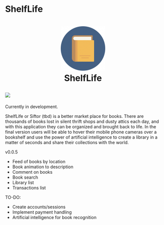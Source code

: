 # ShelfLife

<h1 align="center">
  <img src="https://raw.githubusercontent.com/ypyakymiv/LibRary/master/icon/mipmap-xxhdpi/ic_launcher.png"/><br>
  ShelfLife
</h1>

<h1 style="display: inline; width: 100%; align: center;">
  <img src="https://github.com/ypyakymiv/ShelfLife/blob/master/RM_res/test.gif" style="display: inline;" width="30%" />
</h1>

Currently in development.

ShelfLife or Siftor (tbd) is a better market place for books.
There are thousands of books lost in silent thrift shops
and dusty attics each day, and with this application they can be
organized and brought back to life. In the final version users
will be able to hover their mobile phone cameras over a bookshelf
and use the power of artificial intelligence to create a library
in a matter of seconds and share their collections with the world.

v0.0.5

  - Feed of books by location
  - Book animation to description
  - Comment on books
  - Book search
  - Library list
  - Transactions list

TO-DO:

  - Create accounts/sessions
  - Implement payment handling
  - Artificial intelligence for book recognition
